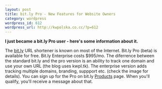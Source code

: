 ```yaml
--- 
layout: post
title: bit.ly Pro - New Features for Website Owners
category: wordpress
wordpress_id: 612
wordpress_url: http://kwpolska.co.cc/?p=612
---
```

**I just became a bit.ly Pro user - here's some information about it.**

<!--more-->

The [bit.ly](http://bit.ly) URL shortener is known on most of the Internet. Bit.ly Pro (beta) is available for free. Bit.ly Enterprise costs $995/mo. The diferrence between the standard bit.ly and the pro version is an ability to track one domain and use your own URL (the blog uses kwpl.tk). The enterprise version adds tracking multiple domains, branding, suppport etc. (check the image for details). You can sign up for the Pro on bit.ly [Products](http://bit.ly/pro/products) page. When you'll qualify, you'll receive a message about that.
